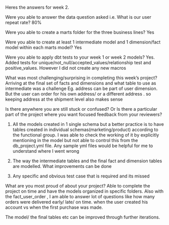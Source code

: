 Heres the answers for week 2. 

Were you able to answer the data question asked i.e. What is our user repeat rate? 
80%

Were you able to create a marts folder for the three business lines? 
Yes

Were you able to create at least 1 intermediate model and 1 dimension/fact model within each marts model? 
Yes

Were you able to apply dbt tests to your week 1 or week 2 models? 
Yes. Added tests for unique/not_null/accepted_values/relationship test and positive_values. 
However I did not create any new macros

What was most challenging/surprising in completing this week’s project?
Arriving at the final set of facts and dimensions and what table to use as intermediate was a challenge
Eg. address can be part of user dimension. But the user can order for his own address/ or a different address . so keeping address at the shipment level also makes sense

Is there anywhere you are still stuck or confused? Or Is there a particular part of the project where you want focused feedback from your reviewers?
1. All the models created in 1 single schema but a better practice is to have tables created in individual schemas(marketing/product) according to the functional group. I was able to check the working of it by explicitly mentioning in the model but not able to control this from the db_project.yml file. Any sample yml files would be helpful for me to understand where I went wrong

2. The way the intermediate tables and the final fact and dimension tables are modelled. What improvements can be done
3. Any specific and obvious test case that is required and its missed


What are you most proud of about your project?
Able to complete the project on time and have the models organized in specific folders.
Also with the fact_user_order , I am able to answer lot of questions like how many orders were delivered early/ late/ on time. when the user created his account vs when the first purchase was made. 


The model/ the final tables etc  can be improved through further iterations.
